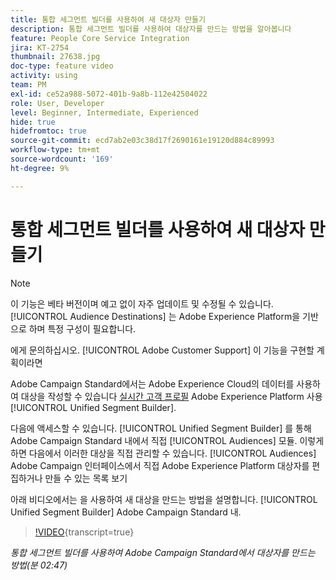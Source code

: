 ```yaml
---
title: 통합 세그먼트 빌더를 사용하여 새 대상자 만들기
description: 통합 세그먼트 빌더를 사용하여 대상자를 만드는 방법을 알아봅니다
feature: People Core Service Integration
jira: KT-2754
thumbnail: 27638.jpg
doc-type: feature video
activity: using
team: PM
exl-id: ce52a988-5072-401b-9a8b-112e42504022
role: User, Developer
level: Beginner, Intermediate, Experienced
hide: true
hidefromtoc: true
source-git-commit: ecd7ab2e03c38d17f2690161e19120d884c89993
workflow-type: tm+mt
source-wordcount: '169'
ht-degree: 9%

---
```


# 통합 세그먼트 빌더를 사용하여 새 대상자 만들기

>[!NOTE]
>
>이 기능은 베타 버전이며 예고 없이 자주 업데이트 및 수정될 수 있습니다. [!UICONTROL Audience Destinations] 는 Adobe Experience Platform을 기반으로 하며 특정 구성이 필요합니다.
>
>에게 문의하십시오. [!UICONTROL Adobe Customer Support] 이 기능을 구현할 계획이라면

Adobe Campaign Standard에서는 Adobe Experience Cloud의 데이터를 사용하여 대상을 작성할 수 있습니다 [실시간 고객 프로필](https://experienceleague.adobe.com/docs/platform-learn/tutorials/profiles/understanding-the-real-time-customer-profile.html?lang=en) Adobe Experience Platform 사용 [!UICONTROL Unified Segment Builder].

다음에 액세스할 수 있습니다. [!UICONTROL Unified Segment Builder] 를 통해 Adobe Campaign Standard 내에서 직접 [!UICONTROL Audiences] 모듈. 이렇게 하면 다음에서 이러한 대상을 직접 관리할 수 있습니다. [!UICONTROL Audiences] Adobe Campaign 인터페이스에서 직접 Adobe Experience Platform 대상자를 편집하거나 만들 수 있는 목록 보기

아래 비디오에서는 을 사용하여 새 대상을 만드는 방법을 설명합니다. [!UICONTROL Unified Segment Builder] Adobe Campaign Standard 내.

>[!VIDEO](https://video.tv.adobe.com/v/27638?learn=on){transcript=true}

*통합 세그먼트 빌더를 사용하여 Adobe Campaign Standard에서 대상자를 만드는 방법(분 02:47)*
